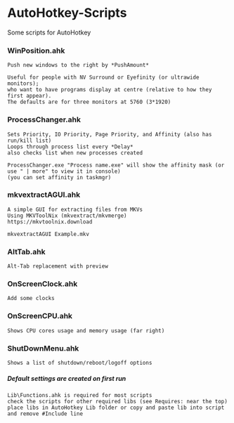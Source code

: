 # AutoHotkey-Scripts
Some scripts for AutoHotkey

### WinPosition.ahk
```
Push new windows to the right by *PushAmount*

Useful for people with NV Surround or Eyefinity (or ultrawide monitors);
who want to have programs display at centre (relative to how they first appear).
The defaults are for three monitors at 5760 (3*1920)
```
### ProcessChanger.ahk
```
Sets Priority, IO Priority, Page Priority, and Affinity (also has run/kill list)
Loops through process list every *Delay*
also checks list when new processes created

ProcessChanger.exe "Process name.exe" will show the affinity mask (or use " | more" to view it in console)
(you can set affinity in taskmgr)
```
### mkvextractAGUI.ahk
```
A simple GUI for extracting files from MKVs
Using MKVToolNix (mkvextract/mkvmerge)
https://mkvtoolnix.download

mkvextractAGUI Example.mkv
```
### AltTab.ahk
```
Alt-Tab replacement with preview
```
### OnScreenClock.ahk
```
Add some clocks
```
### OnScreenCPU.ahk
```
Shows CPU cores usage and memory usage (far right)
```
### ShutDownMenu.ahk
```
Shows a list of shutdown/reboot/logoff options
```


##### Default settings are created on first run
```
Lib\Functions.ahk is required for most scripts
check the scripts for other required libs (see Requires: near the top)
place libs in AutoHotkey Lib folder or copy and paste lib into script and remove #Include line
```

